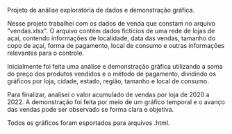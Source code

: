 Projeto de análise exploratória de dados e demonstração gráfica.

Nesse projeto trabalhei com os dados de venda que constam no arquivo "vendas.xlsx".
O arquivo contém dados fictícios de uma rede de lojas de açaí, contendo informações de localidade, data das vendas, tamanho do copo de açaí, forma de pagamento, local de consumo e outras informações relevantes para o controle.

Inicialmente foi feita uma análise e demonstração gráfica utilizando a soma do preço dos produtos vendidos e o método de pagamento, dividindo os gráficos por loja, cidade, estado, região, tamanho e local de consumo.

Para finalizar, analisei o valor acumulado de vendas por loja de 2020 a 2022. A demonstração foi feita por meio de um gráfico temporal e o avanço das vendas pode ser observado se forma clara e objetiva.

Todos os gráficos foram esportados para arquivos .html.